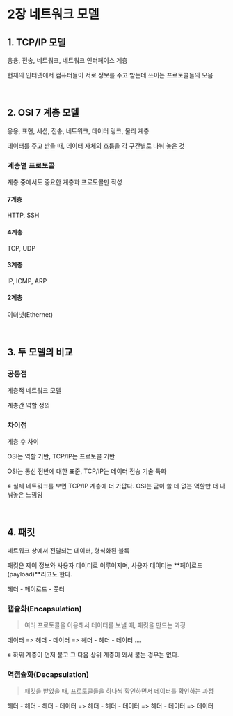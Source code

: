 # 2장 네트워크 모델

## 1. TCP/IP 모델

응용, 전송, 네트워크, 네트워크 인터페이스 계층

현재의 인터넷에서 컴퓨터들이 서로 정보를 주고 받는데 쓰이는 프로토콜들의 모음

<br>

## 2. OSI 7 계층 모델

응용, 표현, 세션, 전송, 네트워크, 데이터 링크, 물리 계층

데이터를 주고 받을 때, 데이터 자체의 흐름을 각 구간별로 나눠 놓은 것

### 계층별 프로토콜

계층 중에서도 중요한 계층과 프로토콜만 작성

#### 7계층

HTTP, SSH

#### 4계층

TCP, UDP

#### 3계층

IP, ICMP, ARP

#### 2계층

이더넷(Ethernet)

<br>

## 3. 두 모델의 비교

### 공통점

계층적 네트워크 모델

계층간 역할 정의

### 차이점

계층 수 차이

OSI는 역할 기반, TCP/IP는 프로토콜 기반

OSI는 통신 전반에 대한 표준, TCP/IP는 데이터 전송 기술 특화

※ 실제 네트워크를 보면 TCP/IP 계층에 더 가깝다. OSI는 굳이 쓸 데 없는 역할만 더 나눠놓은 느낌임

<br>

## 4. 패킷

네트워크 상에서 전달되는 데이터, 형식화된 블록

패킷은 제어 정보와 사용자 데이터로 이루어지며, 사용자 데이터는 **페이로드(payload)**라고도 한다.

헤더 - 페이로드 - 풋터

### 캡슐화(Encapsulation)

> 여러 프로토콜을 이용해서 데이터를 보낼 때, 패킷을 만드는 과정

데이터 => 헤더 - 데이터 => 헤더 - 헤더 - 데이터 ....

※ 하위 계층이 먼저 붙고 그 다음 상위 계층이 와서 붙는 경우는 없다.

### 역캡슐화(Decapsulation)

> 패킷을 받았을 때, 프로토콜들을 하나씩 확인하면서 데이터를 확인하는 과정

헤더 - 헤더 - 헤더 - 데이터 => 헤더 - 헤더 - 데이터 => 헤더 - 데이터 => 데이터